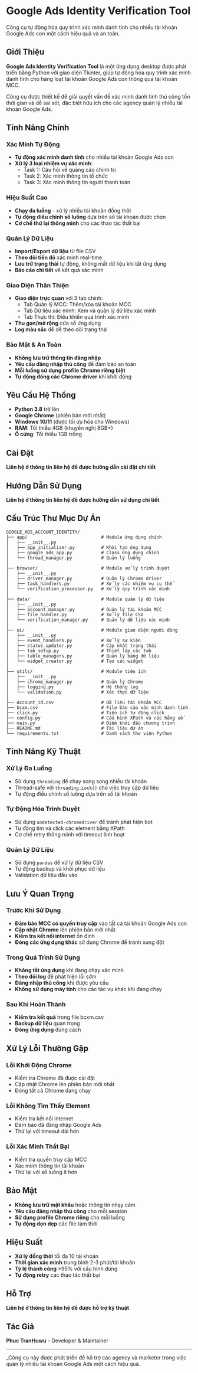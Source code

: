 # Google Ads Identity Verification Tool

Công cụ tự động hóa quy trình xác minh danh tính cho nhiều tài khoản Google Ads con một cách hiệu quả và an toàn.

## Giới Thiệu

**Google Ads Identity Verification Tool** là một ứng dụng desktop được phát triển bằng Python với giao diện Tkinter, giúp tự động hóa quy trình xác minh danh tính cho hàng loạt tài khoản Google Ads con thông qua tài khoản MCC.

Công cụ được thiết kế để giải quyết vấn đề xác minh danh tính thủ công tốn thời gian và dễ sai sót, đặc biệt hữu ích cho các agency quản lý nhiều tài khoản Google Ads.

## Tính Năng Chính

### Xác Minh Tự Động

-   **Tự động xác minh danh tính** cho nhiều tài khoản Google Ads con
-   **Xử lý 3 loại nhiệm vụ xác minh**:
    -   Task 1: Câu hỏi về quảng cáo chính trị
    -   Task 2: Xác minh thông tin tổ chức
    -   Task 3: Xác minh thông tin người thanh toán

### Hiệu Suất Cao

-   **Chạy đa luồng** - xử lý nhiều tài khoản đồng thời
-   **Tự động điều chỉnh số luồng** dựa trên số tài khoản được chọn
-   **Cơ chế thử lại thông minh** cho các thao tác thất bại

### Quản Lý Dữ Liệu

-   **Import/Export dữ liệu** từ file CSV
-   **Theo dõi tiến độ** xác minh real-time
-   **Lưu trữ trạng thái** tự động, không mất dữ liệu khi tắt ứng dụng
-   **Báo cáo chi tiết** về kết quả xác minh

### Giao Diện Thân Thiện

-   **Giao diện trực quan** với 3 tab chính:
    -   Tab Quản lý MCC: Thêm/xóa tài khoản MCC
    -   Tab Dữ liệu xác minh: Xem và quản lý dữ liệu xác minh
    -   Tab Thực thi: Điều khiển quá trình xác minh
-   **Thu gọn/mở rộng** cửa sổ ứng dụng
-   **Log màu sắc** để dễ theo dõi trạng thái

### Bảo Mật & An Toàn

-   **Không lưu trữ thông tin đăng nhập**
-   **Yêu cầu đăng nhập thủ công** để đảm bảo an toàn
-   **Mỗi luồng sử dụng profile Chrome riêng biệt**
-   **Tự động đóng các Chrome driver** khi khởi động

## Yêu Cầu Hệ Thống

-   **Python 3.8** trở lên
-   **Google Chrome** (phiên bản mới nhất)
-   **Windows 10/11** (được tối ưu hóa cho Windows)
-   **RAM**: Tối thiểu 4GB (khuyến nghị 8GB+)
-   **Ổ cứng**: Tối thiểu 1GB trống

## Cài Đặt

**Liên hệ ở thông tin liên hệ để được hướng dẫn cài đặt chi tiết**

## Hướng Dẫn Sử Dụng

**Liên hệ ở thông tin liên hệ để được hướng dẫn sử dụng chi tiết**

## Cấu Trúc Thư Mục Dự Án

```
GOOGLE_ADS_ACCOUNT_IDENTITY/
├── app/                            # Module ứng dụng chính
│   ├── __init__.py
│   ├── app_initializer.py          # Khởi tạo ứng dụng
│   ├── google_ads_app.py           # Class ứng dụng chính
│   └── thread_manager.py           # Quản lý luồng
│ 
├── browser/                        # Module xử lý trình duyệt
│   ├── __init__.py
│   ├── driver_manager.py           # Quản lý Chrome driver
│   ├── task_handlers.py            # Xử lý các nhiệm vụ cụ thể
│   └── verification_processor.py   # Xử lý quy trình xác minh
│ 
├── data/                           # Module quản lý dữ liệu
│   ├── __init__.py
│   ├── account_manager.py          # Quản lý tài khoản MCC
│   ├── file_handler.py             # Xử lý file CSV
│   └── verification_manager.py     # Quản lý dữ liệu xác minh
│ 
├── ui/                             # Module giao diện người dùng
│   ├── __init__.py
│   ├── event_handlers.py           # Xử lý sự kiện
│   ├── status_updater.py           # Cập nhật trạng thái
│   ├── tab_setup.py                # Thiết lập các tab
│   ├── table_managers.py           # Quản lý bảng dữ liệu
│   └── widget_creator.py           # Tạo các widget
│ 
├── utils/                          # Module tiện ích
│   ├── __init__.py
│   ├── chrome_manager.py           # Quản lý Chrome
│   ├── logging.py                  # Hệ thống log
│   └── validation.py               # Xác thực dữ liệu
│ 
├── Account_id.csv                  # Dữ liệu tài khoản MCC
├── bcxm.csv                        # File báo cáo xác minh danh tính
├── click.py                        # Tiện ích tự động click
├── config.py                       # Cấu hình XPath và các hằng số
├── main.py                         # Điểm khởi đầu chương trình
├── README.md                       # Tài liệu dự án
└── requirements.txt                # Danh sách thư viện Python
```

## Tính Năng Kỹ Thuật

### Xử Lý Đa Luồng

-   Sử dụng `threading` để chạy song song nhiều tài khoản
-   Thread-safe với `threading.Lock()` cho việc truy cập dữ liệu
-   Tự động điều chỉnh số luồng dựa trên số tài khoản

### Tự Động Hóa Trình Duyệt

-   Sử dụng `undetected-chromedriver` để tránh phát hiện bot
-   Tự động tìm và click các element bằng XPath
-   Cơ chế retry thông minh với timeout linh hoạt

### Quản Lý Dữ Liệu

-   Sử dụng `pandas` để xử lý dữ liệu CSV
-   Tự động backup và khôi phục dữ liệu
-   Validation dữ liệu đầu vào

## Lưu Ý Quan Trọng

### Trước Khi Sử Dụng

-   **Đảm bảo MCC có quyền truy cập** vào tất cả tài khoản Google Ads con
-   **Cập nhật Chrome** lên phiên bản mới nhất
-   **Kiểm tra kết nối internet** ổn định
-   **Đóng các ứng dụng khác** sử dụng Chrome để tránh xung đột

### Trong Quá Trình Sử Dụng

-   **Không tắt ứng dụng** khi đang chạy xác minh
-   **Theo dõi log** để phát hiện lỗi sớm
-   **Đăng nhập thủ công** khi được yêu cầu
-   **Không sử dụng máy tính** cho các tác vụ khác khi đang chạy

### Sau Khi Hoàn Thành

-   **Kiểm tra kết quả** trong file bcxm.csv
-   **Backup dữ liệu** quan trọng
-   **Đóng ứng dụng** đúng cách

## Xử Lý Lỗi Thường Gặp

### Lỗi Khởi Động Chrome

-   Kiểm tra Chrome đã được cài đặt
-   Cập nhật Chrome lên phiên bản mới nhất
-   Đóng tất cả Chrome đang chạy

### Lỗi Không Tìm Thấy Element

-   Kiểm tra kết nối internet
-   Đảm bảo đã đăng nhập Google Ads
-   Thử lại với timeout dài hơn

### Lỗi Xác Minh Thất Bại

-   Kiểm tra quyền truy cập MCC
-   Xác minh thông tin tài khoản
-   Thử lại với số luồng ít hơn

## Bảo Mật

-   **Không lưu trữ mật khẩu** hoặc thông tin nhạy cảm
-   **Yêu cầu đăng nhập thủ công** cho mỗi session
-   **Sử dụng profile Chrome riêng** cho mỗi luồng
-   **Tự động dọn dẹp** các file tạm thời

## Hiệu Suất

-   **Xử lý đồng thời** tối đa 10 tài khoản
-   **Thời gian xác minh** trung bình 2-3 phút/tài khoản
-   **Tỷ lệ thành công** >95% với cấu hình đúng
-   **Tự động retry** các thao tác thất bại

## Hỗ Trợ

**Liên hệ ở thông tin liên hệ để được hỗ trợ kỹ thuật**

## Tác Giả

**Phuc TranHuwu** - Developer & Maintainer

---

\_Công cụ này được phát triển để hỗ trợ các agency và marketer trong việc quản lý nhiều tài khoản Google Ads một cách hiệu quả.
